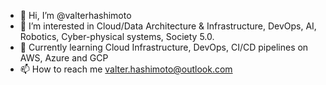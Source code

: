 - 👋 Hi, I’m @valterhashimoto
- 👀 I’m interested in Cloud/Data Architecture & Infrastructure, DevOps, AI, Robotics, Cyber-physical systems, Society 5.0.
- 🌱 Currently learning Cloud Infrastructure, DevOps, CI/CD pipelines on AWS, Azure and GCP 
- 📫 How to reach me valter.hashimoto@outlook.com
